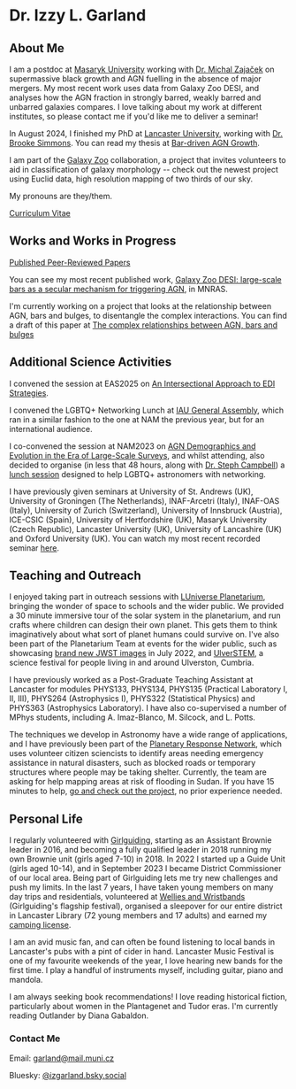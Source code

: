 # Dr. Izzy L. Garland

## About Me
I am a postdoc at [Masaryk University](https://hea.physics.muni.cz/team/izzy_garland) working with [Dr. Michal Zajaček](https://hea.physics.muni.cz/team/michal_zajacek) on supermassive black growth and AGN fuelling in the absence of major mergers. My most recent work uses data from Galaxy Zoo DESI, and analyses how the AGN fraction in strongly barred, weakly barred and unbarred galaxies compares. I love talking about my work at different institutes, so please contact me if you'd like me to deliver a seminar!

In August 2024, I finished my PhD at [Lancaster University](https://www.lancaster.ac.uk/physics/about-us/people/isobelle-garland), working with [Dr. Brooke Simmons](https://www.lancaster.ac.uk/physics/about-us/people/brooke-simmons). You can read my thesis at [Bar-driven AGN Growth](https://eprints.lancs.ac.uk/id/eprint/222968/).

I am part of the [Galaxy Zoo](https://www.zooniverse.org/projects/zookeeper/galaxy-zoo/) collaboration, a project that invites volunteers to aid in classification of galaxy morphology -- check out the newest project using Euclid data, high resolution mapping of two thirds of our sky.

My pronouns are they/them.

[Curriculum Vitae](Curriculum_Vitae.pdf)

## Works and Works in Progress
[Published Peer-Reviewed Papers](https://ui.adsabs.harvard.edu/search/q=orcid%3A0000-0002-3887-6433&sort=date+desc)

You can see my most recent published work, [Galaxy Zoo DESI: large-scale bars as a secular mechanism for triggering AGN](https://watermark.silverchair.com/stae1620.pdf?token=AQECAHi208BE49Ooan9kkhW_Ercy7Dm3ZL_9Cf3qfKAc485ysgAAA1YwggNSBgkqhkiG9w0BBwagggNDMIIDPwIBADCCAzgGCSqGSIb3DQEHATAeBglghkgBZQMEAS4wEQQMQA5KeqoyunivrZWGAgEQgIIDCY_hBLpMtEI5NyDUJCqZ-DNsP2osoTmCopOW3WPNhz1SZBJwf9o17GyP5qdpS8ii-tG7_BnB9diok-8NIhRjg5OeHaT-ehXy5cSzrvCkLT2EX-6pVD6VGB-65br7JFu8ONJUOZ0yVNgVARrBxWHh36jEw-T6jZscz77mfPmvUh1hGisJ1pihMGtXqiuKK95peRSuJ2iCnyeXUVT9kov25aNjCww15sPSd-Q4CqymujUOcnBLAUoPMqKUSOWjwx1YpeJZej_BS95q016zdSAla7JZmfS5gLVqMDyHTj_d2Iw_a1aTY12hyVKwzLOaLXOkn8BMRBEHKfW17iTcAUe6t9cHL-o8u5g7Rx_E_kVS2KF2IbpLtOdxXEzSEmMGZLKUG0m9-fAm0d4XhEEPfDZ9Ciq8s81jblqiAT7SiYLGmSn9iUUp8Rh_An1r6nfWdRmhCUC8Gpsfe7pcwPbzu__rIQ1AR7gEUMF-vYieCjkAxQsmyg1etJflvn8_X19JgjLIacDYeWa9KpVyd87AkolfR7zgB0aCbg3LGY2ldhw-VkyrFVPKNw4LeQQfRn9MT2spJhpS6_IsDQ2V7JSv4mu1Wqi0MQti7Uyqjrj7E0XlQw-iiPMYDxvNj5cn8-1hW_v5dfhAhOVUtiwHiX1vOaaRq__64ekrXGVp4YKDvmnumbXT8rzkjbLP4sbjOb8I41H2fwAOhRZpto_DB2_tQwgwrCOChhNLeRJGAueZWQzcSlSxZlugwIYpKaf3XTkyaPFn7vxyn2k2uRmMl2NarEvhrZydtE1NgpJsdfIeedcm7N6WzgAUVYCA6x01sjCtq44VQw14xXoELfQdooLh0dpcpGObIqwuqWLUM7oakVl9xEtoX6nl7D5Z4XlqGTBoiPYdeZt0TplD52fQzYUi_LUD76CIXjD_rCdB3OvBHvemOzlAMKXxRyqc_YNh3tfwcaIEJNMp6RpSnOwb90-8HMcKmtJqV-0_6ZVpdu00XfI7AaMcNhOrvCYbY5jFquomX2OnA9GPAOLXmJIpdQ), in MNRAS.


I'm currently working on a project that looks at the relationship between AGN, bars and bulges, to disentangle the complex interactions. You can find a draft of this paper at [The complex relationships between AGN, bars and bulges](AGN_bars_bulges.pdf)


## Additional Science Activities
I convened the session at EAS2025 on [An Intersectional Approach to EDI Strategies](https://eas.unige.ch/EAS2025/session.jsp?id=SS51). 

I convened the LGBTQ+ Networking Lunch at [IAU General Assembly](https://astronomy2024.org/), which ran in a similar fashion to the one at NAM the previous year, but for an international audience.

I co-convened the session at NAM2023 on [AGN Demographics and Evolution in the Era of Large-Scale Surveys](https://nam2023.org/science/parallel-sessions/details/2/15), and whilst attending, also decided to organise (in less that 48 hours, along with [Dr. Steph Campbell](https://astrostephcampbell.wordpress.com/)) a [lunch session](https://nam2023.org/science/block-schedule-dpcalendar/csl-lunch-session-lgbtq-networking-lunch) designed to help LGBTQ+ astronomers with networking.

I have previously given seminars at University of St. Andrews (UK), University of Groningen (The Netherlands), INAF-Arcetri (Italy), INAF-OAS (Italy), University of Zurich (Switzerland), University of Innsbruck (Austria), ICE-CSIC (Spain), University of Hertfordshire (UK), Masaryk University (Czech Republic), Lancaster University (UK), University of Lancashire (UK) and Oxford University (UK). You can watch my most recent recorded seminar [here](https://www.youtube.com/watch?v=qUVwc3ehZhE).

## Teaching and Outreach
I enjoyed taking part in outreach sessions with [LUniverse Planetarium](https://www.lancaster.ac.uk/physics/outreach/planetarium/), bringing the wonder of space to schools and the wider public. We provided a 30 minute immersive tour of the solar system in the planetarium, and run crafts where children can design their own planet. This gets them to think imaginatively about what sort of planet humans could survive on. I've also been part of the Planetarium Team at events for the wider public, such as showcasing [brand new JWST images](https://www.lancaster.ac.uk/news/lancaster-university-chosen-to-showcase-first-ever-colour-images-of-early-universe-in-morecambe) in July 2022, and [UlverSTEM](https://fesp.org.uk/ulverstem/), a science festival for people living in and around Ulverston, Cumbria.

I have previously worked as a Post-Graduate Teaching Assistant at Lancaster for modules PHYS133, PHYS134, PHYS135 (Practical Laboratory I, II, III), PHYS264 (Astrophysics I), PHYS322 (Statistical Physics) and PHYS363 (Astrophysics Laboratory). I have also co-supervised a number of MPhys students, including A. Imaz-Blanco, M. Silcock, and L. Potts.

The techniques we develop in Astronomy have a wide range of applications, and I have previously been part of the [Planetary Response Network](https://www.crowd4sat.org/planetary-response), which uses volunteer citizen sciencists to identify areas needing emergency assistance in natural disasters, such as blocked roads or temporary structures where people may be taking shelter. Currently, the team are asking for help mapping areas at risk of flooding in Sudan. If you have 15 minutes to help, [go and check out the project](https://www.zooniverse.org/projects/alicemead/sudan-road-access-logistics-cluster), no prior experience needed.

## Personal Life
I regularly volunteered with [Girlguiding](https://www.girlguiding.org.uk/), starting as an Assistant Brownie leader in 2016, and becoming a fully qualified leader in 2018 running my own Brownie unit (girls aged 7-10) in 2018. In 2022 I started up a Guide Unit (girls aged 10-14), and in September 2023 I became District Commissioner of our local area. Being part of Girlguiding lets me try new challenges and push my limits. In the last 7 years, I have taken young members on many day trips and residentials, volunteered at [Wellies and Wristbands](https://www.girlguiding.org.uk/what-we-do/events-and-opportunities/regular-girlguiding-events/wellies-and-wristbands/) (Girlguiding's flagship festival), organised a sleepover for our entire district in Lancaster Library (72 young members and 17 adults) and earned my [camping license](https://www.girlguiding.org.uk/making-guiding-happen/learning-and-development/training-for-travel-and-residentials/going-away-with-scheme/).

I am an avid music fan, and can often be found listening to local bands in Lancaster's pubs with a pint of cider in hand. Lancaster Music Festival is one of my favourite weekends of the year, I love hearing new bands for the first time. I play a handful of instruments myself, including guitar, piano and mandola.

I am always seeking book recommendations! I love reading historical fiction, particularly about women in the Plantagenet and Tudor eras. I'm currently reading Outlander by Diana Gabaldon.

### Contact Me
Email: garland@mail.muni.cz

Bluesky: [@izgarland.bsky.social](https://bsky.app/profile/izgarland.bsky.social)


<!--### Markdown

Markdown is a lightweight and easy-to-use syntax for styling your writing. It includes conventions for

```markdown
Syntax highlighted code block

# Header 1
## Header 2
### Header 3

- Bulleted
- List

1. Numbered
2. List

**Bold** and _Italic_ and `Code` text

[Link](url) and ![Image](src)
```

For more details see [Basic writing and formatting syntax](https://docs.github.com/en/github/writing-on-github/getting-started-with-writing-and-formatting-on-github/basic-writing-and-formatting-syntax).

### Jekyll Themes

Your Pages site will use the layout and styles from the Jekyll theme you have selected in your [repository settings](https://github.com/iz-garland/iz-garland.github.io/settings/pages). The name of this theme is saved in the Jekyll `_config.yml` configuration file.-->


